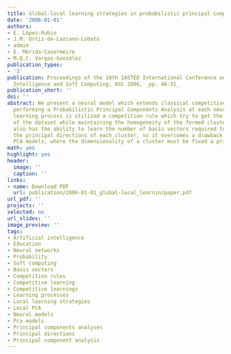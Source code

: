 ```yaml
---
title: Global-local learning strategies in probabilistic principal components analysis
date: '2006-01-01'
authors:
- E. López-Rubio
- J.M. Ortiz-de-Lazcano-Lobato
- admin
- E. Mérida-Casermeiro
- M.D.C. Vargas-González
publication_types: 
- '1'
publication: Proceedings of the 10th IASTED International Conference on Artificial
  Intelligence and Soft Computing, ASC 2006, _pp. 46-51_
publication_short: ''
doi: ''
abstract: We present a neural model which extends classical competitive learning by
  performing a Probabilistic Principal Components Analysis at each neuron. In the
  learning process is utilized a competition rule which try to get the better representation
  of the dataset while maintaining the homogeneity of the formed clusters. The model
  also has the ability to learn the number of basis vectors required to represent
  the principal directions of each cluster, so it overcomes a drawback of most local
  PCA models, where the dimensionality of a cluster must be fixed a priori.
math: yes
highlight: yes
header:
  image: ''
  caption: ''
links:
- name: Download PDF
  url: publication/2006-01-01_global-local_learnin/paper.pdf
url_pdf: ''
projects: ''
selected: no
url_slides: ''
image_preview: ''
tags:
- Artificial intelligence
- Education
- Neural networks
- Probability
- Soft computing
- Basis vectors
- Competition rules
- Competitive learning
- Competitive learnings
- Learning processes
- Local learning strategies
- Local PCA
- Neural models
- Pca models
- Principal components analyses
- Principal directions
- Principal component analysis
---
```

